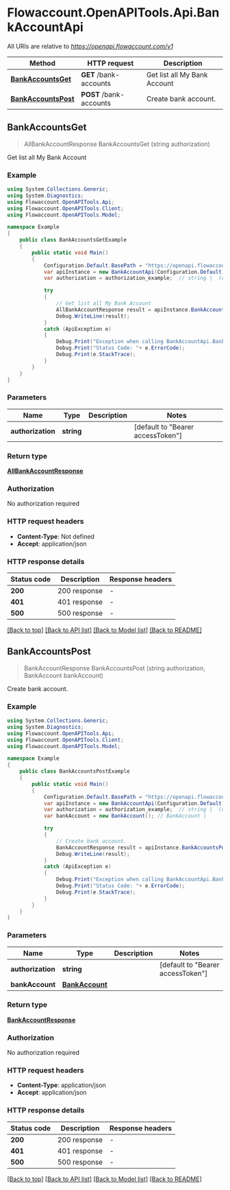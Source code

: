 # Flowaccount.OpenAPITools.Api.BankAccountApi

All URIs are relative to *https://openapi.flowaccount.com/v1*

Method | HTTP request | Description
------------- | ------------- | -------------
[**BankAccountsGet**](BankAccountApi.md#bankaccountsget) | **GET** /bank-accounts | Get list all My Bank Account
[**BankAccountsPost**](BankAccountApi.md#bankaccountspost) | **POST** /bank-accounts | Create bank account.



## BankAccountsGet

> AllBankAccountResponse BankAccountsGet (string authorization)

Get list all My Bank Account

### Example

```csharp
using System.Collections.Generic;
using System.Diagnostics;
using Flowaccount.OpenAPITools.Api;
using Flowaccount.OpenAPITools.Client;
using Flowaccount.OpenAPITools.Model;

namespace Example
{
    public class BankAccountsGetExample
    {
        public static void Main()
        {
            Configuration.Default.BasePath = "https://openapi.flowaccount.com/v1";
            var apiInstance = new BankAccountApi(Configuration.Default);
            var authorization = authorization_example;  // string |  (default to "Bearer accessToken")

            try
            {
                // Get list all My Bank Account
                AllBankAccountResponse result = apiInstance.BankAccountsGet(authorization);
                Debug.WriteLine(result);
            }
            catch (ApiException e)
            {
                Debug.Print("Exception when calling BankAccountApi.BankAccountsGet: " + e.Message );
                Debug.Print("Status Code: "+ e.ErrorCode);
                Debug.Print(e.StackTrace);
            }
        }
    }
}
```

### Parameters


Name | Type | Description  | Notes
------------- | ------------- | ------------- | -------------
 **authorization** | **string**|  | [default to &quot;Bearer accessToken&quot;]

### Return type

[**AllBankAccountResponse**](AllBankAccountResponse.md)

### Authorization

No authorization required

### HTTP request headers

- **Content-Type**: Not defined
- **Accept**: application/json

### HTTP response details
| Status code | Description | Response headers |
|-------------|-------------|------------------|
| **200** | 200 response |  -  |
| **401** | 401 response |  -  |
| **500** | 500 response |  -  |

[[Back to top]](#)
[[Back to API list]](../README.md#documentation-for-api-endpoints)
[[Back to Model list]](../README.md#documentation-for-models)
[[Back to README]](../README.md)


## BankAccountsPost

> BankAccountResponse BankAccountsPost (string authorization, BankAccount bankAccount)

Create bank account.

### Example

```csharp
using System.Collections.Generic;
using System.Diagnostics;
using Flowaccount.OpenAPITools.Api;
using Flowaccount.OpenAPITools.Client;
using Flowaccount.OpenAPITools.Model;

namespace Example
{
    public class BankAccountsPostExample
    {
        public static void Main()
        {
            Configuration.Default.BasePath = "https://openapi.flowaccount.com/v1";
            var apiInstance = new BankAccountApi(Configuration.Default);
            var authorization = authorization_example;  // string |  (default to "Bearer accessToken")
            var bankAccount = new BankAccount(); // BankAccount | 

            try
            {
                // Create bank account.
                BankAccountResponse result = apiInstance.BankAccountsPost(authorization, bankAccount);
                Debug.WriteLine(result);
            }
            catch (ApiException e)
            {
                Debug.Print("Exception when calling BankAccountApi.BankAccountsPost: " + e.Message );
                Debug.Print("Status Code: "+ e.ErrorCode);
                Debug.Print(e.StackTrace);
            }
        }
    }
}
```

### Parameters


Name | Type | Description  | Notes
------------- | ------------- | ------------- | -------------
 **authorization** | **string**|  | [default to &quot;Bearer accessToken&quot;]
 **bankAccount** | [**BankAccount**](BankAccount.md)|  | 

### Return type

[**BankAccountResponse**](BankAccountResponse.md)

### Authorization

No authorization required

### HTTP request headers

- **Content-Type**: application/json
- **Accept**: application/json

### HTTP response details
| Status code | Description | Response headers |
|-------------|-------------|------------------|
| **200** | 200 response |  -  |
| **401** | 401 response |  -  |
| **500** | 500 response |  -  |

[[Back to top]](#)
[[Back to API list]](../README.md#documentation-for-api-endpoints)
[[Back to Model list]](../README.md#documentation-for-models)
[[Back to README]](../README.md)

